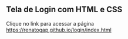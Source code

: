 ## Tela de Login com HTML e CSS

Clique no link para acessar a página https://renatogap.github.io/login/index.html
